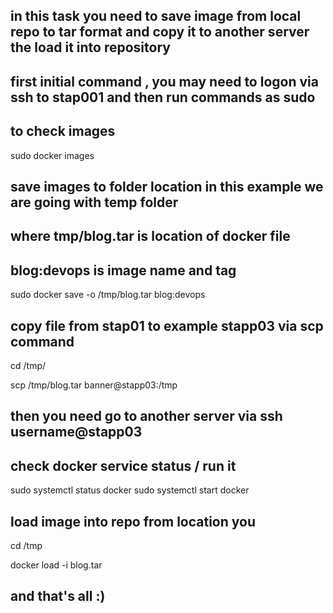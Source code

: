 ## in this task you need to save image from local repo to tar format and copy it to another server the load it into repository

## first initial command , you may need to logon via ssh to stap001 and then run commands as sudo

## to check images
sudo docker images

## save images to folder location in this example we are going with temp folder
## where tmp/blog.tar is location of docker file
## blog:devops is image name and tag 

sudo docker save -o /tmp/blog.tar blog:devops

## copy file from stap01 to example stapp03 via scp command 

cd /tmp/

scp /tmp/blog.tar banner@stapp03:/tmp

## then you need go to another server via ssh username@stapp03 

## check docker service status / run it 

sudo systemctl status docker
sudo systemctl start docker

## load image into repo from location you 
cd /tmp

docker load -i blog.tar

## and that's all :)
